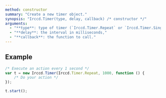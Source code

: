 ```yaml
---
method: constructor
summary: "Create a new timer object."
synopsis: "Irccd.Timer(type, delay, callback) /* constructor */"
arguments:
  - "**type**: type of timer (`Irccd.Timer.Repeat` or `Irccd.Timer.Single`),"
  - "**delay**: the interval in milliseconds,"
  - "**callback**: the function to call."
---
```


## Example

````javascript
/* Execute an action every 1 second */
var t = new Irccd.Timer(Irccd.Timer.Repeat, 1000, function () {
	/* Do your action */
});

t.start();
````
